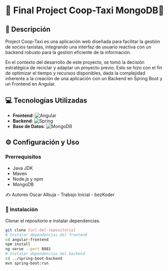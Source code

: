 # 🚕 Final Project Coop-Taxi MongoDB🚕

## 📖 Descripción

Project Coop-Taxi es una aplicación web diseñada para facilitar la gestión de socios taxistas, integrando una interfaz de usuario reactiva con un backend robusto para la gestión eficiente de la información.

En el contexto del desarrollo de este proyecto, se tomó la decisión estratégica de reciclar y adaptar un proyecto previo. Esto se hizo con el fin de optimizar el tiempo y recursos disponibles, dada la complejidad inherente a la creación de una aplicación con un Backend en Spring Boot y un Frontend en Angular.

## 💻 Tecnologías Utilizadas

- **Frontend**: ![Angular](https://img.shields.io/badge/Angular-DD0031?style=for-the-badge&logo=angular&logoColor=white)
- **Backend**: ![Spring](https://img.shields.io/badge/Spring-6DB33F?style=for-the-badge&logo=spring&logoColor=white)
- **Base de Datos**: ![MongoDB](https://img.shields.io/badge/MongoDB-4EA94B?style=for-the-badge&logo=mongodb&logoColor=white)

## ⚙️ Configuración y Uso

### Prerrequisitos

- Java JDK
- Maven
- Node.js y npm
- MongoDB

✍️ Autores
Oscar Albuja - Trabajo Inicial - bezKoder

### 🚀 Instalación

Clonar el repositorio e instalar dependencias.

```bash
git clone [url-del-repositorio]
# Instalar dependencias del frontend
cd angular-frontend
npm install
ng serve --port 8081
# Instalar dependencias del backend
cd ../spring-boot-backend
mvn spring-boot:run


